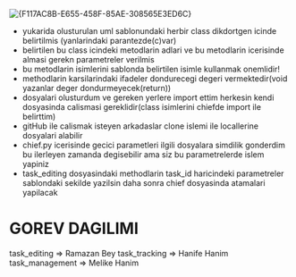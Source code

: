 ![{F117AC8B-E655-458F-85AE-308565E3ED6C}](https://github.com/user-attachments/assets/6c950ca1-f386-43d2-872f-37bc79bd98fb)

* yukarida olusturulan uml sablonundaki herbir class dikdortgen icinde belirtilmis (yanlarindaki parantezde(c)var)
* belirtilen bu class icindeki metodlarin adlari ve bu metodlarin icerisinde almasi gerekn parametreler verilmis
* bu metodlarin isimlerini sablonda belirtilen isimle kullanmak onemlidir!
* methodlarin karsilarindaki ifadeler dondurecegi degeri vermektedir(void yazanlar deger dondurmeyecek(return))
* dosyalari olusturdum ve gereken yerlere import ettim herkesin kendi dosyasinda calismasi gereklidir(class isimlerini chiefde import ile belirttim)
* gitHub ile calismak isteyen arkadaslar clone islemi ile locallerine dosyalari alabilir 
* chief.py icerisinde gecici parametleri ilgili dosyalara simdilik gonderdim bu ilerleyen zamanda degisebilir ama siz bu parametrelerde islem yapiniz
* task_editing dosyasindaki methodlarin task_id haricindeki parametreler sablondaki sekilde yazilsin daha sonra chief dosyasinda atamalari yapilacak

# GOREV DAGILIMI

task_editing => Ramazan Bey
task_tracking => Hanife Hanim
task_management => Melike Hanim



